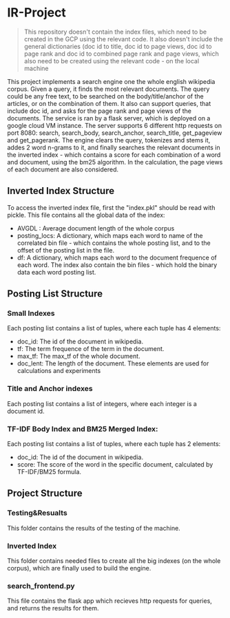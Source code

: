 # IR-Project

> This repository doesn't contain the index files, which need to be created in the GCP using the relevant code. It also doesn't include the general dictionaries (doc id to title, doc id to page views, doc id to page rank and doc id to combined page rank and page views, which also need to be created using the relevant code - on the local machine 

This project implements a search engine one the whole english wikipedia corpus. Given a query, it finds the most relevant documents. The query could be any free text, to be searched on the body/title/anchor of the articles, or on the combination of them. It also can support queries, that include doc id, and asks for the page rank and page views of the documents. The service is ran by a flask server, which is deployed on a google cloud VM instance. The server supports 6 different http requests on port 8080: search, search_body, search_anchor, search_title, get_pageview and get_pagerank. The engine clears the query, tokenizes and stems it, addes 2 word n-grams to it, and finally searches the relevant documents in the inverted index - which contains a score for each combination of a word and document, using the bm25 algorithm. In the calculation, the page views of each document are also considered.

## Inverted Index Structure
To access the inverted index file, first the "index.pkl" should be read with pickle. This file contains all the global data of the index:

* AVGDL : Average document length of the whole corpus
* posting_locs: A dictionary, which maps each word to name of the correlated bin file - which contains the whole posting list, and to the offset of the posting list in the file.
* df: A dictionary, which maps each word to the document frequence of each word. The index also contain the bin files - which hold the binary data each word posting list.

## Posting List Structure

### Small Indexes
  Each posting list contains a list of tuples, where each tuple has 4 elements:

* doc_id: The id of the document in wikipedia.
* tf: The term frequence of the term in the document.
* max_tf: The max_tf of the whole document.
* doc_lent: The length of the document. These elements are used for calculations and experiments

### Title and Anchor indexes
  Each posting list contains a list of integers, where each integer is a document id.

### TF-IDF Body Index and BM25 Merged Index:
  Each posting list contains a list of tuples, where each tuple has 2 elements:

* doc_id: The id of the document in wikipedia.
* score: The score of the word in the specific document, calculated by TF-IDF/BM25 formula.

## Project Structure

### Testing&Resualts
  This folder contains the results of the testing of the machine.
### Inverted Index
  This folder contains needed files to create all the big indexes (on the whole corpus), which are finally used to build the engine.
### search_frontend.py
This file contains the flask app which recieves http requests for queries, and returns the results for them.

